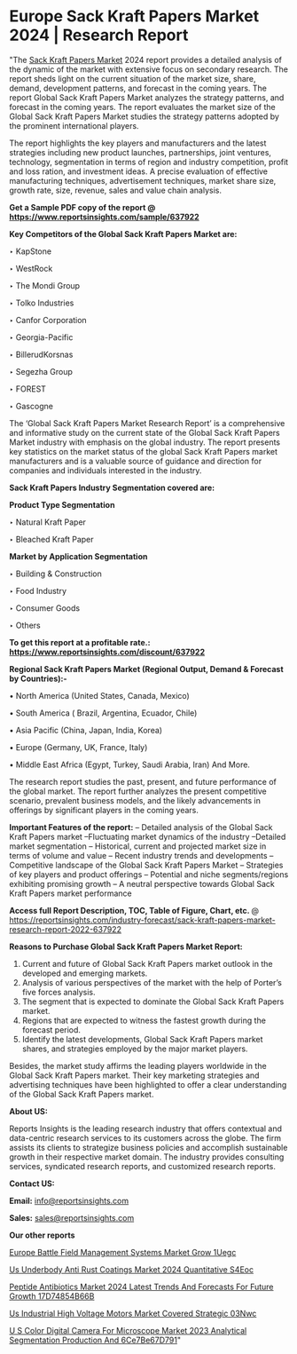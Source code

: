 # Europe Sack Kraft Papers Market 2024 | Research Report

"The <a href=https://www.reportsinsights.com/sample/637922>Sack Kraft Papers Market</a> 2024 report provides a detailed analysis of the dynamic of the market with extensive focus on secondary research. The report sheds light on the current situation of the market size, share, demand, development patterns, and forecast in the coming years. The report Global Sack Kraft Papers Market analyzes the strategy patterns, and forecast in the coming years. The report evaluates the market size of the Global Sack Kraft Papers Market studies the strategy patterns adopted by the prominent international players.

The report highlights the key players and manufacturers and the latest strategies including new product launches, partnerships, joint ventures, technology, segmentation in terms of region and industry competition, profit and loss ration, and investment ideas. A precise evaluation of effective manufacturing techniques, advertisement techniques, market share size, growth rate, size, revenue, sales and value chain analysis.

<strong>Get a Sample PDF copy of the report @ <a href=https://www.reportsinsights.com/sample/637922 style=color:#0000ff;>https://www.reportsinsights.com/sample/637922</a></strong>

<strong>Key Competitors of the Global Sack Kraft Papers Market are:</strong>

‣ KapStone

‣ WestRock

‣ The Mondi Group

‣ Tolko Industries

‣ Canfor Corporation

‣ Georgia-Pacific

‣ BillerudKorsnas

‣ Segezha Group

‣ FOREST

‣ Gascogne

The ‘Global Sack Kraft Papers Market Research Report’ is a comprehensive and informative study on the current state of the Global Sack Kraft Papers Market industry with emphasis on the global industry. The report presents key statistics on the market status of the global Sack Kraft Papers market manufacturers and is a valuable source of guidance and direction for companies and individuals interested in the industry.

<strong>Sack Kraft Papers Industry Segmentation covered are:</strong>

<strong>Product Type Segmentation</strong>

‣    Natural Kraft Paper

‣ Bleached Kraft Paper

<strong>Market by Application Segmentation</strong>

‣   Building & Construction

‣ Food Industry

‣ Consumer Goods

‣ Others

<strong>To get this report at a profitable rate.: <a href=https://www.reportsinsights.com/discount/637922 style=color:#0000ff;>https://www.reportsinsights.com/discount/637922</a></strong>

<strong>Regional Sack Kraft Papers Market (Regional Output, Demand &amp; Forecast by Countries):-</strong>

• North America (United States, Canada, Mexico)

• South America ( Brazil, Argentina, Ecuador, Chile)

• Asia Pacific (China, Japan, India, Korea)

• Europe (Germany, UK, France, Italy)

• Middle East Africa (Egypt, Turkey, Saudi Arabia, Iran) And More.

The research report studies the past, present, and future performance of the global market. The report further analyzes the present competitive scenario, prevalent business models, and the likely advancements in offerings by significant players in the coming years.

<strong>Important Features of the report:</strong>
– Detailed analysis of the Global Sack Kraft Papers market
–Fluctuating market dynamics of the industry
–Detailed market segmentation
– Historical, current and projected market size in terms of volume and value
– Recent industry trends and developments
– Competitive landscape of the Global Sack Kraft Papers Market
– Strategies of key players and product offerings
– Potential and niche segments/regions exhibiting promising growth
– A neutral perspective towards Global Sack Kraft Papers market performance

<strong>Access full Report Description, TOC, Table of Figure, Chart, etc. </strong>@   <a href=https://reportsinsights.com/industry-forecast/sack-kraft-papers-market-research-report-2022-637922 style=color:#0000ff;>https://reportsinsights.com/industry-forecast/sack-kraft-papers-market-research-report-2022-637922</a>

<strong>Reasons to Purchase Global Sack Kraft Papers Market Report:</strong>
1. Current and future of Global Sack Kraft Papers market outlook in the developed and emerging markets.
2. Analysis of various perspectives of the market with the help of Porter’s five forces analysis.
3. The segment that is expected to dominate the Global Sack Kraft Papers market.
4. Regions that are expected to witness the fastest growth during the forecast period.
5. Identify the latest developments, Global Sack Kraft Papers market shares, and strategies employed by the major market players.

Besides, the market study affirms the leading players worldwide in the Global Sack Kraft Papers market. Their key marketing strategies and advertising techniques have been highlighted to offer a clear understanding of the Global Sack Kraft Papers market.

<strong><strong>About US</strong>:</strong>

Reports Insights is the leading research industry that offers contextual and data-centric research services to its customers across the globe. The firm assists its clients to strategize business policies and accomplish sustainable growth in their respective market domain. The industry provides consulting services, syndicated research reports, and customized research reports.

<strong>Contact US:</strong>

<p class=><b>Email:</b> <a href=mailto:info@reportsinsights.com>info@reportsinsights.com</a></p>
<p class=><b>Sales:</b> <a href=mailto:sales@reportsinsights.com>sales@reportsinsights.com</a></p>

<strong>Our other reports</strong>

<a href=https://www.linkedin.com/pulse/europe-battle-field-management-systems-market-grow-1uegc/>Europe Battle Field Management Systems Market Grow 1Uegc</a>

<a href=https://www.linkedin.com/pulse/us-underbody-anti-rust-coatings-market-2024-quantitative-s4eoc/>Us Underbody Anti Rust Coatings Market 2024 Quantitative S4Eoc</a>

<a href=https://medium.com/@anjalimore4366343/peptide-antibiotics-market-2024-latest-trends-and-forecasts-for-future-growth-17d74854b66b>Peptide Antibiotics Market 2024 Latest Trends And Forecasts For Future Growth 17D74854B66B</a>

<a href=https://www.linkedin.com/pulse/us-industrial-high-voltage-motors-market-covered-strategic-03nwc/>Us Industrial High Voltage Motors Market Covered Strategic 03Nwc</a>

<a href=https://medium.com/@akitotamura255/u-s-color-digital-camera-for-microscope-market-2023-analytical-segmentation-production-and-6ce7be67d791>U S Color Digital Camera For Microscope Market 2023 Analytical Segmentation Production And 6Ce7Be67D791</a>"
